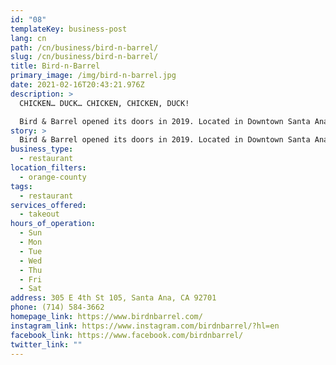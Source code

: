 ```yaml
---
id: "08"
templateKey: business-post
lang: cn
path: /cn/business/bird-n-barrel/
slug: /cn/business/bird-n-barrel/
title: Bird-n-Barrel
primary_image: /img/bird-n-barrel.jpg
date: 2021-02-16T20:43:21.976Z
description: >
  CHICKEN… DUCK… CHICKEN, CHICKEN, DUCK!

  Bird & Barrel opened its doors in 2019. Located in Downtown Santa Ana, Our purpose is to create a family run, community driven establishment  specializing in  poultry-centric  cuisine. Focused in Asian fusion  delicacies.   To introduce the local community to our  unique flavors.
story: >
  Bird & Barrel opened its doors in 2019. Located in Downtown Santa Ana, Our purpose is to create a family run, community driven establishment  specializing in  poultry-centric  cuisine. Focused in Asian fusion delicacies. To introduce the local community to our unique flavors. Local Allies Note: We ask that if you’re able to order and pick up your food here please call directly to order your food, so the business may receive 100% of the funds versus the high commission rates they need to pay delivery apps.
business_type:
  - restaurant
location_filters:
  - orange-county
tags:
  - restaurant
services_offered:
  - takeout
hours_of_operation:
  - Sun
  - Mon
  - Tue
  - Wed
  - Thu
  - Fri
  - Sat
address: 305 E 4th St 105, Santa Ana, CA 92701
phone: (714) 584-3662
homepage_link: https://www.birdnbarrel.com/
instagram_link: https://www.instagram.com/birdnbarrel/?hl=en
facebook_link: https://www.facebook.com/birdnbarrel/
twitter_link: ""
---
```


